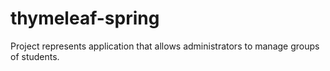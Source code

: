 # thymeleaf-spring
Project represents application that allows administrators to manage groups of students.
